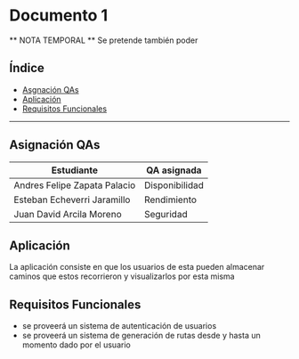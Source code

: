 Documento 1
===========
** NOTA TEMPORAL ** 
Se pretende también poder 

## Índice ##
  - [Asgnación QAs](#asignación-qas)
  - [Aplicación](#aplicación)
  - [Requisitos Funcionales](#requisitos-funcionales)
---

## Asignación QAs ##
| Estudiante | QA asignada |
| --- | --- |
| Andres Felipe Zapata Palacio | Disponibilidad |
| Esteban Echeverri Jaramillo | Rendimiento |
| Juan David Arcila Moreno | Seguridad |

## Aplicación ##
La aplicación consiste en que los usuarios de esta pueden almacenar caminos que estos recorrieron y visualizarlos por esta misma


## Requisitos Funcionales ##
* se proveerá un sistema de autenticación de usuarios
* se proveerá un sistema de generación de rutas desde y hasta un momento dado por el usuario



